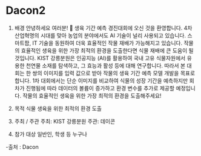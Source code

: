 # Dacon2
1. 배경
 안녕하세요 여러분! 🙌 생육 기간 예측 경진대회에 오신 것을 환영합니다. 
 4차산업혁명의 시대를 맞아 농업의 분야에서도 AI  기술이 널리 사용되고 있습니다. 스마트팜, IT  기술을 동원하여 더욱 효율적인 작물 재배가 가능해지고 있습니다.
 작물의 효율적인 생육을 위한 가장 최적의 환경을 도출한다면 식물 재배에 큰 도움이 될 것입니다.
 KIST 강릉분원은 인공지능 (AI)를 활용하여 국내 고유 식물자원에서 유용한 천연물 소재를 탐색하고, 그 효능과 활성 등에 대해 연구합니다.
 따라서 본 대회는 한 쌍의 이미지를 입력 값으로 받아 작물의 생육 기간 예측 모델 개발을 목표로 합니다.
 1차 대회에서는 단순 이미지를 비교하여 식물의 성장 기간을 예측하지만 회차가 진행됨에 따라 데이터의 볼륨이 증가하고 환경 변수를 추가로 제공할 예정입니다.
 작물의 효율적인 생육을 위한 가장 최적의 환경을 도출해주세요!

2. 목적
식물 생육을 위한 최적의 환경 도출 


3. 주최 / 주관
주최: KIST 강릉분원
주관: 데이콘


4. 참가 대상
일반인, 학생 등 누구나

-출처 : Dacon
